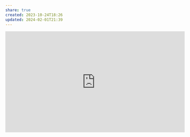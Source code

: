 ```yaml
---
share: true
created: 2023-10-24T18:26
updated: 2024-02-01T21:39
---
```

<iframe width="560" height="315" src="https://www.youtube.com/embed/UJYu4dF3Vrw" title="YouTube video player" frameborder="0" allow="accelerometer; autoplay; clipboard-write; encrypted-media; gyroscope; picture-in-picture; web-share" referrerpolicy="strict-origin-when-cross-origin" allowfullscreen></iframe>
